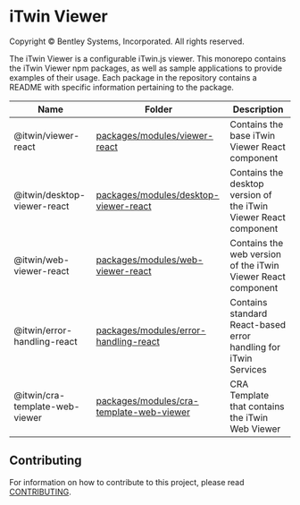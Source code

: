 # iTwin Viewer

Copyright © Bentley Systems, Incorporated. All rights reserved.

The iTwin Viewer is a configurable iTwin.js viewer. This monorepo contains the iTwin Viewer npm packages, as well as sample applications to provide examples of their usage. Each package in the repository contains a README with specific information pertaining to the package.

| Name                           | Folder                                                                               | Description                                                      |
| ------------------------------ | ------------------------------------------------------------------------------------ | ---------------------------------------------------------------- |
| @itwin/viewer-react            | [packages/modules/viewer-react](packages/modules/viewer-react)                       | Contains the base iTwin Viewer React component                   |
| @itwin/desktop-viewer-react    | [packages/modules/desktop-viewer-react](packages/modules/desktop-viewer-react)       | Contains the desktop version of the iTwin Viewer React component |
| @itwin/web-viewer-react        | [packages/modules/web-viewer-react](packages/modules/web-viewer-react)               | Contains the web version of the iTwin Viewer React component     |
| @itwin/error-handling-react    | [packages/modules/error-handling-react](packages/modules/error-handling-react)       | Contains standard React-based error handling for iTwin Services  |
| @itwin/cra-template-web-viewer | [packages/modules/cra-template-web-viewer](packages/modules/cra-template-web-viewer) | CRA Template that contains the iTwin Web Viewer                  |

## Contributing

For information on how to contribute to this project, please read [CONTRIBUTING](CONTRIBUTING.MD).
